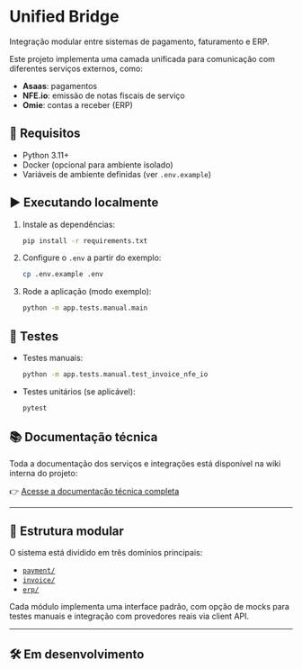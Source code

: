 # Unified Bridge

Integração modular entre sistemas de pagamento, faturamento e ERP.

Este projeto implementa uma camada unificada para comunicação com diferentes serviços externos, como:

- **Asaas**: pagamentos
- **NFE.io**: emissão de notas fiscais de serviço
- **Omie**: contas a receber (ERP)

## 🔧 Requisitos

- Python 3.11+
- Docker (opcional para ambiente isolado)
- Variáveis de ambiente definidas (ver `.env.example`)

## ▶️ Executando localmente

1. Instale as dependências:
   ```bash
   pip install -r requirements.txt
   ```

2. Configure o `.env` a partir do exemplo:
   ```bash
   cp .env.example .env
   ```

3. Rode a aplicação (modo exemplo):
   ```bash
   python -m app.tests.manual.main
   ```

## 🧪 Testes

- Testes manuais:
  ```bash
  python -m app.tests.manual.test_invoice_nfe_io
  ```

- Testes unitários (se aplicável):
  ```bash
  pytest
  ```

## 📚 Documentação técnica

Toda a documentação dos serviços e integrações está disponível na wiki interna do projeto:

👉 [Acesse a documentação técnica completa](docs/wiki/index.md)

---

## 🧱 Estrutura modular

O sistema está dividido em três domínios principais:

- [`payment/`](docs/wiki/payment/index.md)
- [`invoice/`](docs/wiki/invoice/index.md)
- [`erp/`](docs/wiki/erp/index.md)

Cada módulo implementa uma interface padrão, com opção de mocks para testes manuais e integração com provedores reais via client API.

---

## 🛠️ Em desenvolvimento
```